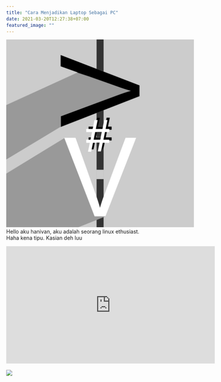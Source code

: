 ```yaml
---
title: "Cara Menjadikan Laptop Sebagai PC"
date: 2021-03-20T12:27:38+07:00
featured_image: ""
---
```

![ini adalah gambar](../../uploads/favicon.png)\
Hello aku hanivan, aku adalah seorang linux ethusiast.  
Haha kena tipu. Kasian deh luu

<iframe width="560" height="315" src="https://www.youtube.com/embed/4S2qngt4dpA" title="YouTube video player" frameborder="0" allow="accelerometer; autoplay; clipboard-write; encrypted-media; gyroscope; picture-in-picture" allowfullscreen></iframe>

[![](http://img.youtube.com/vi/4S2qngt4dpA/0.jpg)](http://www.youtube.com/watch?v=4S2qngt4dpA "")
